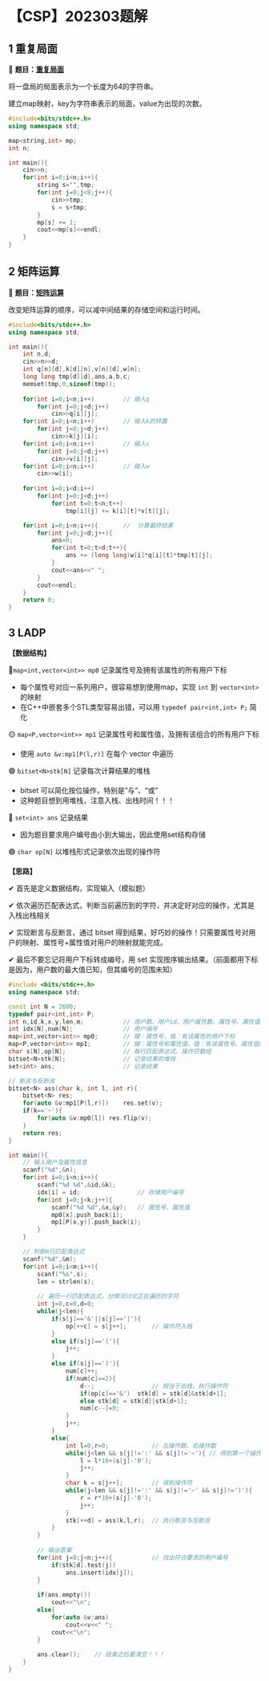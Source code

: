 # 【CSP】202303题解


## 1 重复局面

🔗 **题目：[重复局面](http://118.190.20.162/submitlist.page?gpid=T170)**

将一盘局的局面表示为一个长度为64的字符串。

建立map映射，key为字符串表示的局面，value为出现的次数。

```c++
#include<bits/stdc++.h>
using namespace std;

map<string,int> mp;
int n;

int main(){
	cin>>n;
	for(int i=0;i<n;i++){
		string s="",tmp;
		for(int j=0;j<8;j++){
			cin>>tmp;
			s = s+tmp;
		}
		mp[s] += 1;
		cout<<mp[s]<<endl;
	}
}
```

## 2 矩阵运算

🔗 **题目：[矩阵运算](http://118.190.20.162/view.page?gpid=T169)**

改变矩阵运算的顺序，可以减中间结果的存储空间和运行时间。

```c++
#include<bits/stdc++.h>
using namespace std;

int main(){
	int n,d;
	cin>>n>>d;
	int q[n][d],k[d][n],v[n][d],w[n]; 
	long long tmp[d][d],ans,a,b,c;
	memset(tmp,0,sizeof(tmp));
 
	for(int i=0;i<n;i++)		// 输入q 
		for(int j=0;j<d;j++)
			cin>>q[i][j];
	for(int i=0;i<n;i++)		// 输入k的转置 
		for(int j=0;j<d;j++)
			cin>>k[j][i];
	for(int i=0;i<n;i++)		// 输入v
		for(int j=0;j<d;j++)
			cin>>v[i][j];
	for(int i=0;i<n;i++)		// 输入w
		cin>>w[i];
		
	for(int i=0;i<d;i++)
		for(int j=0;j<d;j++)
			for(int t=0;t<n;t++)
				tmp[i][j] += k[i][t]*v[t][j];

	for(int i=0;i<n;i++){		//  计算最终结果 
		for(int j=0;j<d;j++){
			ans=0;
			for(int t=0;t<d;t++){
				ans += (long long)w[i]*q[i][t]*tmp[t][j];
			}
			cout<<ans<<" ";
		}
		cout<<endl;
	}
	return 0;
}
```





























## 3 LADP

**【数据结构】**

🔴`map<int,vector<int>> mp0` 记录属性号及拥有该属性的所有用户下标

- 每个属性号对应一系列用户，很容易想到使用map，实现 `int` 到 `vector<int>` 的映射
- 在C++中嵌套多个STL类型容易出错，可以用 `typedef pair<int,int> P;` 简化

🟡 `map<P,vector<int>> mp1` 记录属性号和属性值，及拥有该组合的所有用户下标

- 使用 `auto &v:mp1[P(l,r)]` 在每个 vector 中遍历

🟢 `bitset<N>stk[N]` 记录每次计算结果的堆栈

- bitset 可以简化按位操作，特别是“与”、“或”
- 这种题目想到用堆栈，注意入栈、出栈时间！！！

🔵 `set<int> ans` 记录结果

- 因为题目要求用户编号由小到大输出，因此使用set结构存储

🟣 `char op[N]` 以堆栈形式记录依次出现的操作符

**【思路】**

✔ 首先是定义数据结构，实现输入（模拟题）

✔ 依次遍历匹配表达式，判断当前遍历到的字符，并决定好对应的操作，尤其是入栈出栈相关

✔ 实现断言与反断言，通过 bitset 得到结果，好巧妙的操作！只需要属性号对用户的映射、属性号+属性值对用户的映射就能完成。

✔ 最后不要忘记将用户下标转成编号，用 set 实现按序输出结果。（前面都用下标是因为，用户数的最大值已知，但其编号的范围未知）

```c++
#include <bits/stdc++.h>
using namespace std;

const int N = 2600;
typedef pair<int,int> P; 
int n,id,k,x,y,len,m;			// 用户数、用户id、用户属性数、属性号、属性值、匹配表达式长度、匹配表达式行数 
int idx[N],num[N]; 				// 用户编号 
map<int,vector<int>> mp0;		// 键：属性号，值：有该属性的用户下标 
map<P,vector<int>> mp1;			// 键：属性号和属性值，值：有该属性号、属性值的用户下标 
char s[N],op[N];				// 每行匹配表达式、操作符数组 
bitset<N>stk[N];				// 记录结果的堆栈 
set<int> ans;					// 记录结果

// 断言与反断言 
bitset<N> ass(char k, int l, int r){
	bitset<N> res;
	for(auto &v:mp1[P(l,r)])	res.set(v);
	if(k=='~'){
		for(auto &v:mp0[l])	res.flip(v);
	}
	return res;
}

int main(){
	// 输入用户及属性信息 
	scanf("%d",&n);
	for(int i=0;i<n;i++){
		scanf("%d %d",&id,&k);
		idx[i] = id;				// 存储用户编号 
		for(int j=0;j<k;j++){
			scanf("%d %d",&x,&y);	// 属性号、属性值 
			mp0[x].push_back(i);
			mp1[P(x,y)].push_back(i); 
		} 
	} 

	// 判断m行匹配表达式 
	scanf("%d",&m);
	for(int i=0;i<m;i++){
		scanf("%s",s);
		len = strlen(s);
		
        // 遍历一行匹配表达式，分情况讨论正在遍历的字符
		int j=0,c=0,d=0;
		while(j<len){
			if(s[j]=='&'||s[j]=='|'){
				op[++c] = s[j++];		// 操作符入栈 
			}
			else if(s[j]=='('){
				j++;
			}
			else if(s[j]==')'){
				num[c]++;
				if(num[c]==2){
					d--;				// 相当于出栈，执行操作符
					if(op[c]=='&')	stk[d] = stk[d]&stk[d+1];
					else stk[d] = stk[d]|stk[d+1];
					num[c--]=0;
				}
				j++;
			} 
			else{
				int l=0,r=0;			// 左操作数、右操作数 
				while(j<len && s[j]!=':' && s[j]!='~'){	// 得到第一个操作数 
					l = l*10+(s[j]-'0');
					j++;
				}
				char k = s[j++]; 		// 得到操作符
				while(j<len && s[j]!=':' && s[j]!='~' && s[j]!=')'){	// 得到第二个操作数
					r = r*10+(s[j]-'0');
					j++;
				} 
				stk[++d] = ass(k,l,r);	// 执行断言与反断言
			}
		}
		
		// 输出答案
		for(int j=0;j<n;j++){			// 找出符合要求的用户编号
			if(stk[d].test(j))
				ans.insert(idx[j]);
		} 
		
		if(ans.empty())
			cout<<"\n";
		else{
			for(auto &v:ans)
				cout<<v<<" ";
			cout<<"\n";
		}
		
		ans.clear();	// 结束之后要清空！！！ 
	} 
}
```






